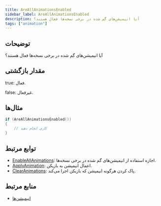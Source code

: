 ```yaml
---
title: AreAllAnimationsEnabled
sidebar_label: AreAllAnimationsEnabled
description: آیا انیمیشن‌های گم شده در برخی نسخه‌ها فعال هستند؟
tags: ["animation"]
---
```


<VersionWarn version='omp v1.1.0.2612' />

## توضیحات

آیا انیمیشن‌های گم شده در برخی نسخه‌ها فعال هستند؟

## مقدار بازگشتی

true: فعال.

false: غیرفعال.

## مثال‌ها

```c
if (AreAllAnimationsEnabled())
{
    // کاری انجام دهید
}
```

## توابع مرتبط

- [EnableAllAnimations](EnableAllAnimations): اجازه استفاده از انیمیشن‌های گم شده در برخی نسخه‌ها.
- [ApplyAnimation](ApplyAnimation): اعمال انیمیشن به بازیکن.
- [ClearAnimations](ClearAnimations): پاک کردن هرگونه انیمیشن که بازیکن اجرا می‌کند.

## منابع مرتبط

- [انیمیشن‌ها](../resources/animations)
